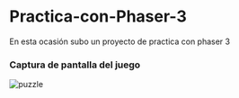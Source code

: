 # Practica-con-Phaser-3
En esta ocasión subo un proyecto de practica con phaser 3

### Captura de pantalla del juego
![puzzle](https://github.com/Alejandro-Az/Practica-con-Phaser-3/assets/105530752/f94261bc-6b56-497a-9700-c59771442947)

